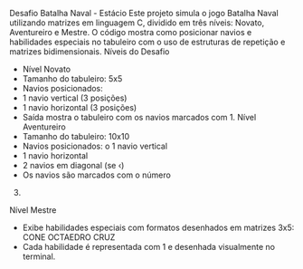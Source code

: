 Desafio Batalha Naval - Estácio
Este projeto simula o jogo Batalha Naval utilizando matrizes em linguagem C, dividido em três níveis: Novato, Aventureiro e Mestre. O código mostra como posicionar navios e habilidades especiais no tabuleiro com o uso de estruturas de repetição e matrizes bidimensionais.
Níveis do Desafio
* Nível Novato
* Tamanho do tabuleiro: 5x5
* Navios posicionados:
* 1 navio vertical (3 posições)
* 1 navio horizontal (3 posições)
* Saída mostra o tabuleiro com os navios marcados com 1.
Nível Aventureiro
* Tamanho do tabuleiro: 10x10
* Navios posicionados:
o 1 navio vertical
* 1 navio horizontal
* 2 navios em diagonal (se ‹)
* Os navios são marcados com o número
3.
Nível Mestre
* Exibe habilidades especiais com formatos desenhados em matrizes 3x5:
CONE
OCTAEDRO⁠
CRUZ
* Cada habilidade é representada com 1 e desenhada visualmente no terminal.
